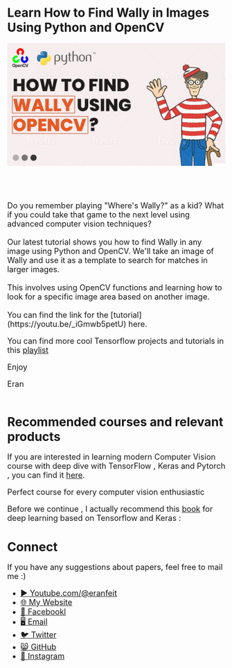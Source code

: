 # Learn How to Find Wally in Images Using Python and OpenCV

<p align="center">
  <img width="800" src="wally.png" "image">
</p>

##
<br/><br/> 

<font size= "4" >
Do you remember playing "Where's Wally?" as a kid? 
What if you could take that game to the next level using advanced computer vision techniques?
<br/><br/> 
Our latest tutorial shows you how to find Wally in any image using Python and OpenCV. 
We'll take an image of Wally and use it as a template to search for matches in larger images. 
<br/><br/> 
This involves using OpenCV functions and learning how to look for a specific image area based on another image. 
<br/><br/> 
You can find the link for the [tutorial](https://youtu.be/_iGmwb5petU) here. 

You can find more cool Tensorflow projects and tutorials in this [playlist](https://www.youtube.com/watch?v=fd1msoIpM5Q&list=PLdkryDe59y4bxVvpexwR6PMTHH6_vFXjA)

Enjoy

Eran
<br/><br/> 

</font>

# Recommended courses and relevant products 
<font size= "4" >

If you are interested in learning modern Computer Vision course with deep dive with TensorFlow , Keras and Pytorch , you can find it [here](http://bit.ly/3HeDy1V).

Perfect course for every computer vision enthusiastic

Before we continue , I actually recommend this [book](https://amzn.to/3STWZ2N) for deep learning based on Tensorflow and Keras : 



</font>

# Connect

<font size= "4" >
If you have any suggestions about papers, feel free to mail me :)

- [▶️ Youtube.com/@eranfeit](youtube.com/@eranfeit?sub_confirmation=1)
- [🌐 My Website](https://eranfeit.net)
- [🐙 Facebookl](https://www.facebook.com/groups/3080601358933585)
- [🖥️ Email](mailto:feitgemel@gmail.com)
- [🐦 Twitter](https://twitter.com/eran_feit )
- [😸 GitHub](https://github.com/feitgemel)
- [📸 Instagram](https://www.instagram.com/eran_feit/)
</font>

